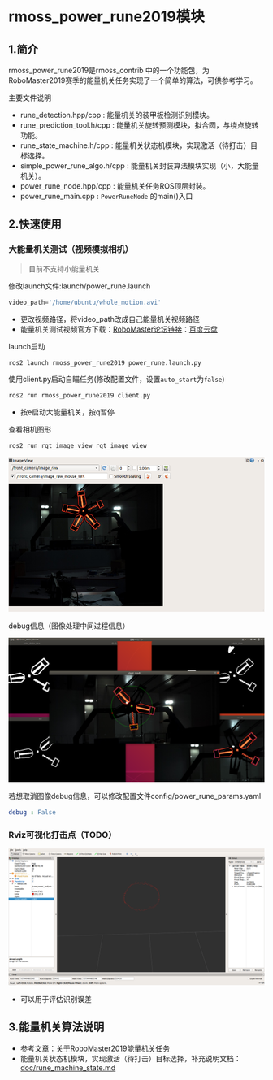 # rmoss_power_rune2019模块

## 1.简介

rmoss_power_rune2019是rmoss_contrib 中的一个功能包，为RoboMaster2019赛季的能量机关任务实现了一个简单的算法，可供参考学习。

主要文件说明
* rune_detection.hpp/cpp : 能量机关的装甲板检测识别模块。
* rune_prediction_tool.h/cpp : 能量机关旋转预测模块，拟合圆，与绕点旋转功能。
* rune_state_machine.h/cpp : 能量机关状态机模块，实现激活（待打击）目标选择。
* simple_power_rune_algo.h/cpp : 能量机关封装算法模块实现（小，大能量机关）。 
* power_rune_node.hpp/cpp : 能量机关任务ROS顶层封装。
* power_rune_main.cpp : `PowerRuneNode` 的main()入口

## 2.快速使用

### 大能量机关测试（视频模拟相机）

> 目前不支持小能量机关

修改launch文件:launch/power_rune.launch

```python
video_path='/home/ubuntu/whole_motion.avi'
```

* 更改视频路径，将video_path改成自己能量机关视频路径
* 能量机关测试视频官方下载：[RoboMaster论坛链接](https://bbs.robomaster.com/thread-7914-1-1.html)：[百度云盘](https://pan.baidu.com/s/1OoIpbzZ2U8Qimadn3zyb6g)

launch启动

```bash
ros2 launch rmoss_power_rune2019 power_rune.launch.py 
```

使用client.py启动自瞄任务(修改配置文件，设置`auto_start`为`false`)

```bash
ros2 run rmoss_power_rune2019 client.py
```
* 按e启动大能量机关，按q暂停

查看相机图形

```bash
ros2 run rqt_image_view rqt_image_view
```

![](doc/imgs/power_rune.png)


debug信息（图像处理中间过程信息）

![](doc/imgs/power_rune_result.png)

若想取消图像debug信息，可以修改配置文件config/power_rune_params.yaml

```yaml
debug : False
```

### Rviz可视化打击点（TODO）

![](doc/imgs/power_rune_rviz.png)

* 可以用于评估识别误差

## 3.能量机关算法说明

* 参考文章：[关于RoboMaster2019能量机关任务](https://www.jianshu.com/p/83b509953198)
* 能量机关状态机模块，实现激活（待打击）目标选择，补充说明文档：[doc/rune_machine_state.md](doc/rune_machine_state.md)
